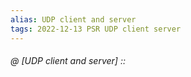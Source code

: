 ```yaml
---
alias: UDP client and server
tags: 2022-12-13 PSR UDP client server
---
```


###### @ [UDP client and server] ::

